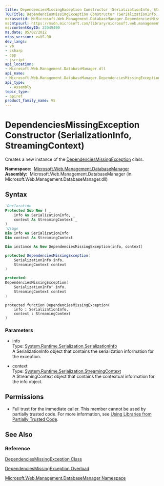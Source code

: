 ```yaml
---
title: DependenciesMissingException Constructor (SerializationInfo, StreamingContext) (Microsoft.Web.Management.DatabaseManager)
TOCTitle: DependenciesMissingException Constructor (SerializationInfo, StreamingContext)
ms:assetid: M:Microsoft.Web.Management.DatabaseManager.DependenciesMissingException.#ctor(System.Runtime.Serialization.SerializationInfo,System.Runtime.Serialization.StreamingContext)
ms:mtpsurl: https://msdn.microsoft.com/library/microsoft.web.management.databasemanager.dependenciesmissingexception.dependenciesmissingexception(v=VS.90)
ms:contentKeyID: 22049490
ms.date: 05/02/2012
mtps_version: v=VS.90
dev_langs:
- vb
- csharp
- cpp
- jscript
api_location:
- Microsoft.Web.Management.DatabaseManager.dll
api_name:
- Microsoft.Web.Management.DatabaseManager.DependenciesMissingException..ctor
api_type:
  - Assembly
topic_type:
- apiref
product_family_name: VS
---
```


# DependenciesMissingException Constructor (SerializationInfo, StreamingContext)

Creates a new instance of the [DependenciesMissingException](dependenciesmissingexception-class-microsoft-web-management-databasemanager.md) class.

**Namespace:**  [Microsoft.Web.Management.DatabaseManager](microsoft-web-management-databasemanager-namespace.md)  
**Assembly:**  Microsoft.Web.Management.DatabaseManager (in Microsoft.Web.Management.DatabaseManager.dll)

## Syntax

```vb
'Declaration
Protected Sub New ( _
    info As SerializationInfo, _
    context As StreamingContext _
)
'Usage
Dim info As SerializationInfo
Dim context As StreamingContext

Dim instance As New DependenciesMissingException(info, context)
```

```csharp
protected DependenciesMissingException(
    SerializationInfo info,
    StreamingContext context
)
```

```cpp
protected:
DependenciesMissingException(
    SerializationInfo^ info, 
    StreamingContext context
)
```

```jscript
protected function DependenciesMissingException(
    info : SerializationInfo, 
    context : StreamingContext
)
```

### Parameters

  - info  
    Type: [System.Runtime.Serialization.SerializationInfo](https://msdn.microsoft.com/library/a9b6042e)  
    A SerializationInfo object that contains the serialization information for the exception.  

<!-- end list -->

  - context  
    Type: [System.Runtime.Serialization.StreamingContext](https://msdn.microsoft.com/library/t16abws5)  
    A StreamingContext object that contains the contextual information for the info object.  

## Permissions

  - Full trust for the immediate caller. This member cannot be used by partially trusted code. For more information, see [Using Libraries from Partially Trusted Code](https://msdn.microsoft.com/library/8skskf63).

## See Also

### Reference

[DependenciesMissingException Class](dependenciesmissingexception-class-microsoft-web-management-databasemanager.md)

[DependenciesMissingException Overload](dependenciesmissingexception-constructor-microsoft-web-management-databasemanager.md)

[Microsoft.Web.Management.DatabaseManager Namespace](microsoft-web-management-databasemanager-namespace.md)
